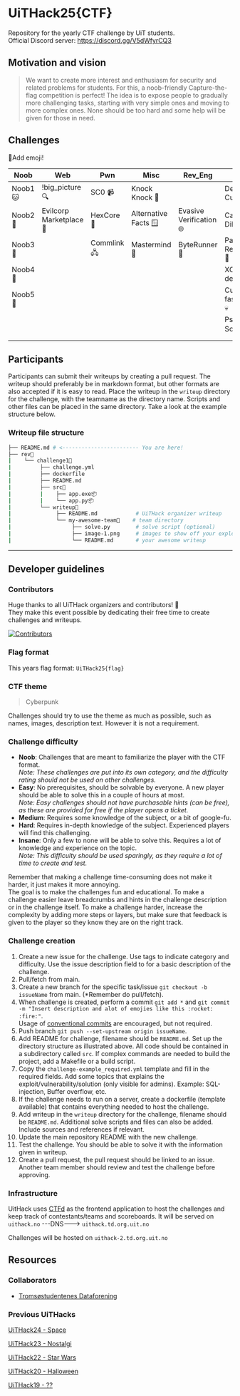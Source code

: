 # UiTHack25{CTF}

Repository for the yearly CTF challenge by UiT students.\
Official Discord server: <https://discord.gg/V5dWfyrCQ3>

## Motivation and vision

> We want to create more interest and enthusiasm for security and related problems for students.
For this, a noob-friendly Capture-the-flag competition is perfect!
The idea is to expose people to gradually more challenging tasks, starting with very simple ones and moving to more complex ones.
None should be too hard and some help will be given for those in need.

## Challenges

📌Add emoji!

| Noob | Web | Pwn | Misc | Rev_Eng | Crypto | Forensic | IRL |
| ------------------- | ------------------------------- | --------------------------- | ---------------------------------- | ------------------------------------- | ----------------------------------- | ---- | --- |
| Noob1🐱 | !big_picture 🔍 | SC0 📹 | Knock Knock 🚪 |  | Defining Curves ➰ |  |  |
| Noob2🍼 | Evilcorp Marketplace 🏬 | HexCore 🐚 | Alternative Facts 🪟 | Evasive Verification 🌐  | Caesarian Dilemma 👑 |  |  |
| Noob3👶 |  | Commlink 🖧 | Mastermind 🧠️ | ByteRunner 🌆 | Pattern Recognition 📯 |  |  |
| Noob4🐊 |  |  |  |  | XORbitant defense ❌ |  |  |
| Noob5🐉 |  |  |  |  | Curvy fascination 💀 |  |  |
|  |  |  |  |  | Pseudo Science 🖥️ |  |  |
|  |  |  |  |  |  |  |  |

## Participants

Participants can submit their writeups by creating a pull request.
The writeup should preferably be in markdown format, but other formats are also accepted if it is easy to read.
Place the writeup in the `writeup` directory for the challenge, with the teamname as the directory name.
Scripts and other files can be placed in the same directory. Take a look at the example structure below.

### Writeup file structure

```sh
├── README.md # <------------------------ You are here!
├── rev📂
|    └── challenge1📂
|         ├── challenge.yml
|         ├── dockerfile
|         ├── README.md
|         ├── src📂
|         |    ├── app.exe📦
|         |    └── app.py📦
|         └── writeup📂
|              ├── README.md            # UiTHack organizer writeup
|              └── my-awesome-team📂    # team directory
|                   ├── solve.py        # solve script (optional)
|                   ├── image-1.png     # images to show off your exploits (optional)
|                   └── README.md       # your awesome writeup
```

---

## Developer guidelines

### Contributors

Huge thanks to all UiTHack organizers and contributors! 🎉\
They make this event possible by dedicating their free time to create challenges and writeups.
<!-- Will not function until after the repo goes public -->
[![Contributors](https://contrib.rocks/image?repo=SondreUM/UiThack25)](https://github.com/sondreum/UiTHack25/graphs/contributors)

### Flag format

This years flag format: `UiTHack25{flag}`

### CTF theme

> Cyberpunk

Challenges should try to use the theme as much as possible, such as names, images, description text.
However it is not a requirement.

### Challenge difficulty

- **Noob**: Challenges that are meant to familiarize the player with the CTF format.\
*Note: These challenges are put into its own category, and the difficulty rating should not be used on other challenges.*
- **Easy**: No prerequisites, should be solvable by everyone. A new player should be able to solve this in a couple of hours at most.\
*Note: Easy challenges should not have purchasable hints (can be free), as these are provided for free if the player opens a ticket.*
- **Medium**: Requires some knowledge of the subject, or a bit of google-fu.
- **Hard**: Requires in-depth knowledge of the subject. Experienced players will find this challenging.
- **Insane**: Only a few to none will be able to solve this. Requires a lot of knowledge and experience on the topic.\
*Note: This difficulty should be used sparingly, as they require a lot of time to create and test.*

Remember that making a challenge time-consuming does not make it harder, it just makes it more annoying.\
The goal is to make the challenges fun and educational.
To make a challenge easier leave breadcrumbs and hints in the challenge description or in the challenge itself. To make a challenge harder, increase the complexity by adding more steps or layers, but make sure that feedback is given to the player so they know they are on the right track.

### Challenge creation

1. Create a new issue for the challenge. Use tags to indicate category and difficulty. Use the issue description field to for a basic description of the challenge.
2. Pull/fetch from main.
3. Create a new branch for the specific task/issue `git checkout -b issueName` from main.
(\*Remember do pull/fetch).
4. When challenge is created, perform a commit `git add *` and `git commit -m "Insert description and alot of emojies like this :rocket: :fire:"`.\
Usage of [conventional commits](https://www.conventionalcommits.org/en/v1.0.0/#summary) are encouraged, but not required.
5. Push branch `git push --set-upstream origin issueName`.
6. Add README for challenge, filename should be `README.md`.
Set up the directory structure as illustrated above.
All code should be contained in a subdirectory called `src`.
If complex commands are needed to build the project, add a Makefile or a build script.
7. Copy the `challenge-example_required.yml` template and fill in the required fields.
Add some topics that explains the exploit/vulnerability/solution (only visible for admins).
Example: SQL-injection, Buffer overflow, etc.
8. If the challenge needs to run on a server, create a dockerfile (template available) that contains everything needed to host the challenge.
9. Add writeup in the `writeup` directory for the challenge, filename should be `README.md`.
Additional solve scripts and files can also be added.
Include sources and references if relevant.
10. Update the main repository README with the new challenge.
11. Test the challenge. You should be able to solve it with the information given in writeup.
12. Create a pull request, the pull request should be linked to an issue.
Another team member should review and test the challenge before approving.

### Infrastructure

UitHack uses [CTFd](https://ctfd.io/) as the frontend application to host the challenges and keep track of contestants/teams and scoreboards.
It will be served on `uithack.no` ---DNS---> `uithack.td.org.uit.no`

Challenges will be hosted on `uithack-2.td.org.uit.no`

## Resources

### Collaborators

- [Tromsøstudentenes Dataforening](https://td-uit.no/about-us)

### Previous UiTHacks

[UiTHack24 - Space](https://github.com/Loevland/UiTHack24)

[UiTHack23 - Nostalgi](https://github.com/td-org-uit-no/UiTHack23)

[UiTHack22 - Star Wars](https://github.com/td-org-uit-no/UiTHack22)

[UiTHack20 - Halloween](https://github.com/td-org-uit-no/UiTHack20)

[UiTHack19 - ??](https://github.com/td-org-uit-no/UiTHack19)
